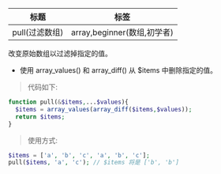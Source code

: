| 标题           | 标签                        |
| -------------- | --------------------------- |
| pull(过滤数组) | array,beginner(数组,初学者) |

改变原始数组以过滤掉指定的值。

- 使用 array_values() 和 array_diff() 从 $items 中删除指定的值。

> 代码如下:

```php
function pull(&$items,...$values){
  $items = array_values(array_diff($items,$values));
  return $items;
}
```

> 使用方式:

```php
$items = ['a', 'b', 'c', 'a', 'b', 'c'];
pull($items, 'a', 'c'); // $items 将是 ['b', 'b']
```
